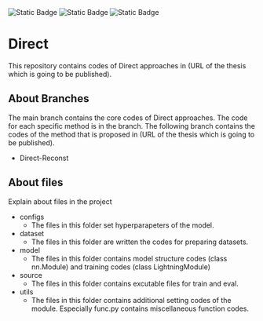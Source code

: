 <p style="display: inline">
  <img alt="Static Badge" src="https://img.shields.io/badge/Python-3.10.9-yellow?logo=python">
  <img alt="Static Badge" src="https://img.shields.io/badge/Pytorch-1.12.1-blue?logo=pytorch">
  <img alt="Static Badge" src="https://img.shields.io/badge/Numpy-1.24.3-red?logo=numpy">
</p>

# Direct
This repository contains codes of Direct approaches in (URL of the thesis which is going to be published).

## About Branches
The main branch contains the core codes of Direct approaches. The code for each specific method is in the branch.
The following branch contains the codes of the method that is proposed in (URL of the thesis which is going to be published).
- Direct-Reconst

## About files
Explain about files in the project

- configs
  - The files in this folder set hyperparapeters of the model.
- dataset
  - The files in this folder are written the codes for preparing datasets.
- model
  - The files in this folder contains model structure codes (class nn.Module) and training codes (class LightningModule)
- source
  - The files in this folder contains excutable files for train and eval.
- utils
  - The files in this folder contains additional setting codes of the module. Especially func.py contains miscellaneous function codes.

